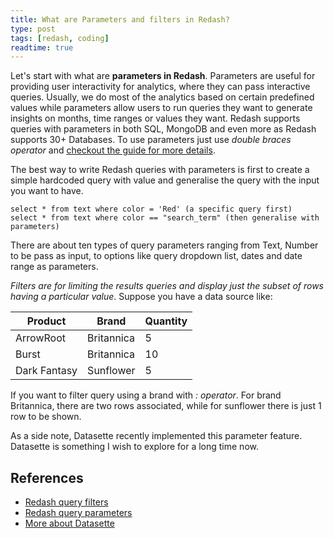 ```yaml
---
title: What are Parameters and filters in Redash?
type: post
tags: [redash, coding]
readtime: true
---
```


Let's start with what are **parameters in Redash**. Parameters are useful for providing user interactivity for analytics, where they can pass interactive queries. Usually, we do most of the analytics based on certain predefined values while parameters allow users to run queries they want to generate insights on months, time ranges or values they want. Redash supports queries with parameters in both SQL, MongoDB
and even more as Redash supports 30+ Databases. To use parameters just use *double braces operator* and [checkout the guide for more details](https://redash.io/help/user-guide/querying/query-parameters).

The best way to write Redash queries with parameters is first to create a simple hardcoded query with value and generalise the query with the input you want to have.

```
select * from text where color = 'Red' (a specific query first)
select * from text where color == "search_term" (then generalise with parameters)
```
There are about ten types of query parameters ranging from Text, Number to be pass as input, to options like query dropdown list, dates and date range as parameters.

*Filters are for limiting the results queries and display just the subset of rows having a particular value*. Suppose you have a data source like:

| Product | Brand | Quantity |
|-- | -- | -- |
| ArrowRoot | Britannica | 5|
| Burst | Britannica | 10 |
| Dark Fantasy | Sunflower | 5|

If you want to filter query using a brand with *: operator*. For brand Britannica, there are two rows associated, while for sunflower there is just 1 row to be shown.


As a side note, Datasette recently implemented this parameter feature. Datasette is something I wish to explore for a long time now.

## References

- [Redash query filters](https://redash.io/help/user-guide/querying/query-filters)
- [Redash query parameters](https://redash.io/help/user-guide/querying/query-parameters)
- [More about Datasette](https://simonwillison.net/2020/Nov/14/personal-data-warehouses/)
